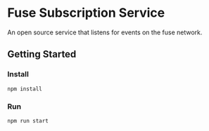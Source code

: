 # Fuse Subscription Service

An open source service that listens for events on the fuse network.

## Getting Started

### Install
```
npm install
```

### Run
```
npm run start
```
